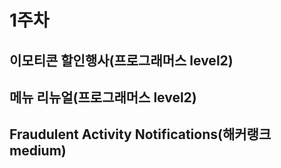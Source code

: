 # 1주차

## 이모티콘 할인행사(프로그래머스 level2)

## 메뉴 리뉴얼(프로그래머스 level2)

## Fraudulent Activity Notifications(해커랭크 medium)

